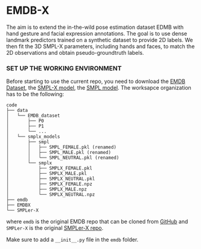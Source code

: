 # EMDB-X
The aim is to extend the in-the-wild pose estimation dataset EDMB with hand gesture and facial expression annotations. The goal is to use dense landmark predictors trained on a synthetic dataset to provide 2D labels. We then fit the 3D SMPL-X parameters, including hands and faces, to match the 2D observations and obtain pseudo-groundtruth labels.

### SET UP THE WORKING ENVIRONMENT
Before starting to use the current repo, you need to download the [EMDB Dataset](https://eth-ait.github.io/emdb/), the [SMPL-X model](https://smpl-x.is.tue.mpg.de/), the [SMPL model](https://smpl.is.tue.mpg.de/). The worksapce organization has to be the following:
```
code 
├── data
│   └── EMDB_dataset
│       ├── P0
│       ├── P1
│       └── ...
│   └── smplx_models
│       ├── smpl
│       │   ├── SMPL_FEMALE.pkl (renamed)
│       │   ├── SMPL_MALE.pkl (renamed)
│       │   └── SMPL_NEUTRAL.pkl (renamed)
│       └── smplx
│           ├── SMPLX_FEMALE.pkl 
│           ├── SMPLX_MALE.pkl 
│           ├── SMPLX_NEUTRAL.pkl 
│           ├── SMPLX_FEMALE.npz 
│           ├── SMPLX_MALE.npz
│           └── SMPLX_NEUTRAL.npz 
├── emdb
├── EMDBX
└── SMPLer-X
```
where `emdb` is the original EMDB repo that can be cloned from [GitHub](https://github.com/eth-ait/emdb) and `SMPLer-X` is the original [SMPLer-X repo](https://github.com/SMPLCap/SMPLer-X).

Make sure to add a `__init__.py` file in the `emdb` folder.
